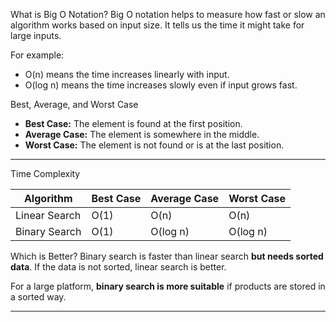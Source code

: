 What is Big O Notation?
Big O notation helps to measure how fast or slow an algorithm works based on input size. It tells us the time it might take for large inputs.

For example:
- O(n) means the time increases linearly with input.
- O(log n) means the time increases slowly even if input grows fast.

Best, Average, and Worst Case
- **Best Case:** The element is found at the first position.
- **Average Case:** The element is somewhere in the middle.
- **Worst Case:** The element is not found or is at the last position.

---

Time Complexity

| Algorithm     | Best Case | Average Case | Worst Case |
|---------------|-----------|---------------|-------------|
| Linear Search | O(1)      | O(n)          | O(n)        |
| Binary Search | O(1)      | O(log n)      | O(log n)    |

Which is Better?
Binary search is faster than linear search **but needs sorted data**. If the data is not sorted, linear search is better.

For a large platform, **binary search is more suitable** if products are stored in a sorted way.

---
